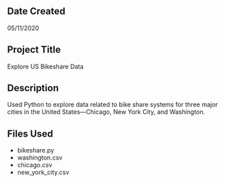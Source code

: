 ## Date Created
05/11/2020

## Project Title
Explore US Bikeshare Data

## Description
Used Python to explore data related to bike share systems for three major cities in the United States—Chicago, New York City, and Washington.

## Files Used
* bikeshare.py
* washington.csv
* chicago.csv
* new_york_city.csv
